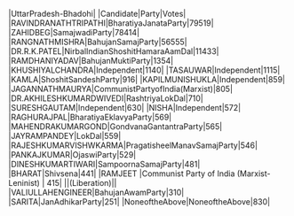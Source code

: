  
|UttarPradesh-Bhadohi|
|Candidate|Party|Votes|
|RAVINDRANATHTRIPATHI|BharatiyaJanataParty|79519|
|ZAHIDBEG|SamajwadiParty|78414|
|RANGNATHMISHRA|BahujanSamajParty|56555|
|DR.R.K.PATEL|NirbalIndianShoshitHamaraAamDal|11433|
|RAMDHANIYADAV|BahujanMuktiParty|1354|
|KHUSHIYALCHANDRA|Independent|1140|
|TASAUWAR|Independent|1115|
|KAMLA|ShoshitSandeshParty|916|
|KAPILMUNISHUKLA|Independent|859|
|JAGANNATHMAURYA|CommunistPartyofIndia(Marxist)|805|
|DR.AKHILESHKUMARDWIVEDI|RashtriyaLokDal|710|
|SURESHGAUTAM|Independent|630|
|NISHA|Independent|572|
|RAGHURAJPAL|BharatiyaEklavyaParty|569|
|MAHENDRAKUMARGOND|GondvanaGantantraParty|565|
|JAYRAMPANDEY|LokDal|559|
|RAJESHKUMARVISHWKARMA|PragatisheelManavSamajParty|546|
|PANKAJKUMAR|OjaswiParty|529|
|DINESHKUMARTIWARI|SampoornaSamajParty|481|
|BHARAT|Shivsena|441|
|RAMJEET                   |Communist Party of India (Marxist-Leninist) |  415|
||(Liberation)||
|VALIULLAHENGINEER|BahujanAwamParty|310|
|SARITA|JanAdhikarParty|251|
|NoneoftheAbove|NoneoftheAbove|830|
